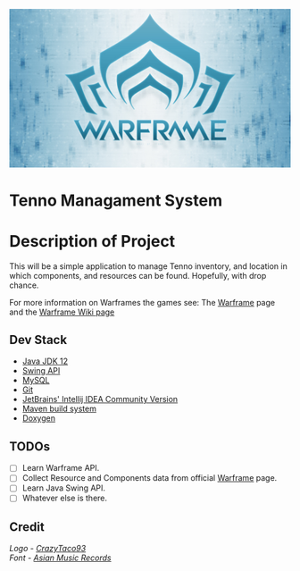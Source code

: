 <!-- Title -->
![Logo](/Resources/warframe.jpg)

# Tenno Managament System

# Description of Project
This will be a simple application to manage Tenno inventory,
and location in which components, and resources can be found.
Hopefully, with drop chance.

For more information on Warframes the games see: 
The [Warframe](https://www.warframe.com/) page and
the [Warframe Wiki page](https://en.wikipedia.org/wiki/Warframe)

## Dev Stack

* [Java JDK 12](https://docs.oracle.com/en/java/javase/12/)
* [Swing API](https://docs.oracle.com/javase/tutorial/uiswing/start/about.html)
* [MySQL](https://dev.mysql.com/doc/)
* [Git](https://git-scm.com/) 
* [JetBrains' Intellij IDEA Community Version](https://www.jetbrains.com/idea/)
* [Maven build system](https://maven.apache.org)
* [Doxygen](http://doxygen.nl/)

## TODOs

- [ ] Learn Warframe API.
- [ ] Collect Resource and Components data from official [Warframe](https://www.warframe.com/) page.
- [ ] Learn Java Swing API.
- [ ] Whatever else is there.

## Credit

*Logo - [CrazyTaco93](https://www.deviantart.com/crazytaco93/art/Warframe-513160599)*
<br>
*Font - [Asian Music Records](https://www.dropbox.com/s/xfamas87v5b2dda/Warframe%20Fan%20Font.zip?dl=0)*